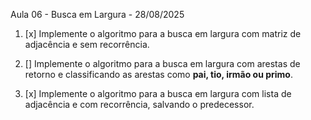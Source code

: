 Aula 06 - Busca em Largura - 28/08/2025

1. [x] Implemente o algoritmo para a busca em largura com matriz de adjacência e sem recorrência.

2. [] Implemente o algoritmo para a busca em largura com arestas de retorno e classificando as arestas como **pai, tio, irmão ou primo**.

3. [x] Implemente o algoritmo para a busca em largura com lista de adjacência e com recorrência, salvando o predecessor.
